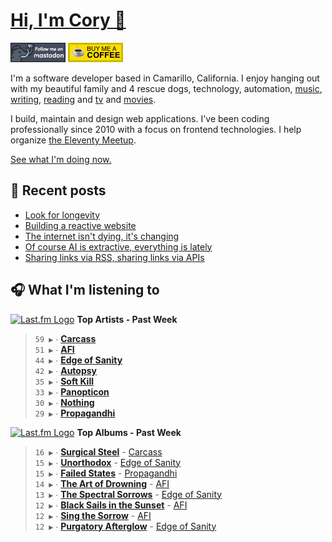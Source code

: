 # [Hi, I'm Cory 👋](https://coryd.dev)

[![Follow @cory@social.lol on Mastodon](/assets/img/mastodon.png)](https://social.lol/@cory) [![Buy me a Coffee](/assets/img/buymeacoffee.png)](https://www.buymeacoffee.com/cory)

I'm a software developer based in Camarillo, California. I enjoy hanging out with my beautiful family and 4 rescue dogs, technology, automation, [music](https://coryd.dev/now#artists), [writing](https://coryd.dev), [reading](https://coryd.dev/now#books) and [tv](https://coryd.dev/now#tv) and [movies](https://coryd.dev/now#movies).

I build, maintain and design web applications. I've been coding professionally since 2010 with a focus on frontend technologies. I help organize [the Eleventy Meetup](https://11tymeetup.dev/).

[See what I'm doing now.](https://coryd.dev/now)

## 📝 Recent posts

<!-- BLOGPOSTS:START -->
- [Look for longevity](https://coryd.dev/posts/2024/look-for-longevity/)
- [Building a reactive website](https://coryd.dev/posts/2024/building-a-reactive-website/)
- [The internet isn't dying, it's changing](https://coryd.dev/posts/2024/the-internet-isnt-dying-its-changing/)
- [Of course AI is extractive, everything is lately](https://coryd.dev/posts/2024/of-course-ai-is-extractive-everything-is-lately/)
- [Sharing links via RSS, sharing links via APIs](https://coryd.dev/posts/2024/sharing-links-via-rss-sharing-links-via-apis/)
<!-- BLOGPOSTS:END -->

## 🎧 What I'm listening to

<!--START_LASTFM_ARTISTS:{"period": "7day", "rows": 8}-->
<a href="https://last.fm" target="_blank"><img src="https://user-images.githubusercontent.com/17434202/215290617-e793598d-d7c9-428f-9975-156db1ba89cc.svg" alt="Last.fm Logo" width="18" height="13"/></a> **Top Artists - Past Week**

> `59 ▶️` ∙ **[Carcass](https://www.last.fm/music/Carcass)**<br/>
> `51 ▶️` ∙ **[AFI](https://www.last.fm/music/AFI)**<br/>
> `44 ▶️` ∙ **[Edge of Sanity](https://www.last.fm/music/Edge+of+Sanity)**<br/>
> `42 ▶️` ∙ **[Autopsy](https://www.last.fm/music/Autopsy)**<br/>
> `35 ▶️` ∙ **[Soft Kill](https://www.last.fm/music/Soft+Kill)**<br/>
> `33 ▶️` ∙ **[Panopticon](https://www.last.fm/music/Panopticon)**<br/>
> `30 ▶️` ∙ **[Nothing](https://www.last.fm/music/Nothing)**<br/>
> `29 ▶️` ∙ **[Propagandhi](https://www.last.fm/music/Propagandhi)**<br/>
<!--END_LASTFM_ARTISTS-->

<!--START_LASTFM_ALBUMS:{"period": "7day", "rows": 8}-->
<a href="https://last.fm" target="_blank"><img src="https://user-images.githubusercontent.com/17434202/215290617-e793598d-d7c9-428f-9975-156db1ba89cc.svg" alt="Last.fm Logo" width="18" height="13"/></a> **Top Albums - Past Week**

> `16 ▶️` ∙ **[Surgical Steel](https://www.last.fm/music/Carcass/Surgical+Steel)** - [Carcass](https://www.last.fm/music/Carcass)<br/>
> `15 ▶️` ∙ **[Unorthodox](https://www.last.fm/music/Edge+of+Sanity/Unorthodox)** - [Edge of Sanity](https://www.last.fm/music/Edge+of+Sanity)<br/>
> `15 ▶️` ∙ **[Failed States](https://www.last.fm/music/Propagandhi/Failed+States)** - [Propagandhi](https://www.last.fm/music/Propagandhi)<br/>
> `14 ▶️` ∙ **[The Art of Drowning](https://www.last.fm/music/AFI/The+Art+of+Drowning)** - [AFI](https://www.last.fm/music/AFI)<br/>
> `13 ▶️` ∙ **[The Spectral Sorrows](https://www.last.fm/music/Edge+of+Sanity/The+Spectral+Sorrows)** - [Edge of Sanity](https://www.last.fm/music/Edge+of+Sanity)<br/>
> `12 ▶️` ∙ **[Black Sails in the Sunset](https://www.last.fm/music/AFI/Black+Sails+in+the+Sunset)** - [AFI](https://www.last.fm/music/AFI)<br/>
> `12 ▶️` ∙ **[Sing the Sorrow](https://www.last.fm/music/AFI/Sing+the+Sorrow)** - [AFI](https://www.last.fm/music/AFI)<br/>
> `12 ▶️` ∙ **[Purgatory Afterglow](https://www.last.fm/music/Edge+of+Sanity/Purgatory+Afterglow)** - [Edge of Sanity](https://www.last.fm/music/Edge+of+Sanity)<br/>
<!--END_LASTFM_ALBUMS-->
